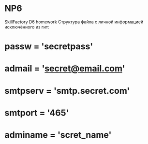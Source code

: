 # NP6
SkillFactory D6 homework
Структура файла с личной информацией исключённого из гит:
# passw = 'secretpass'
# admail = 'secret@email.com'
# smtpserv = 'smtp.secret.com'
# smtport = '465'
# adminame = 'scret_name'
